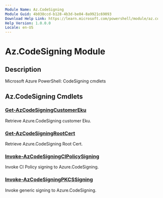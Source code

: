 ```yaml
---
Module Name: Az.CodeSigning
Module Guid: 4b038ccd-b128-4b3d-be04-8a9921c69093
Download Help Link: https://learn.microsoft.com/powershell/module/az.codesigning
Help Version: 1.0.0.0
Locale: en-US
---
```


# Az.CodeSigning Module
## Description
Microsoft Azure PowerShell: CodeSigning cmdlets

## Az.CodeSigning Cmdlets
### [Get-AzCodeSigningCustomerEku](Get-AzCodeSigningCustomerEku.md)
Retrieve Azure.CodeSigning customer Eku.

### [Get-AzCodeSigningRootCert](Get-AzCodeSigningRootCert.md)
Retrieve Azure.CodeSigning Root Cert.

### [Invoke-AzCodeSigningCIPolicySigning](Invoke-AzCodeSigningCIPolicySigning.md)
Invoke CI Policy signing to Azure.CodeSigning.

### [Invoke-AzCodeSigningPKCSSigning](Invoke-AzCodeSigningPKCSSigning.md)
Invoke generic signing to Azure.CodeSigning.

